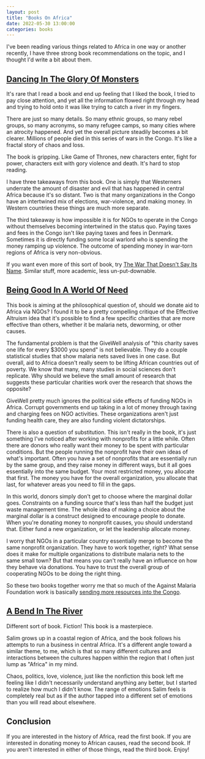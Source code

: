 ```yaml
---
layout: post
title: "Books On Africa"
date: 2022-05-30 13:00:00
categories: books
---
```


I've been reading various things related to Africa in one way or another
recently, I have three strong book recommendations on the topic, and I thought
I'd write a bit about them.

## [Dancing In The Glory Of Monsters](https://www.amazon.com/Dancing-Glory-Monsters-Collapse-Africa/dp/1610391071)

It's rare that I read a book and end up feeling that I liked the book, I
tried to pay close attention, and yet all the information flowed right
through my head and trying to hold onto it was like trying to catch a
river in my fingers.

There are just so many details. So many ethnic groups, so many rebel
groups, so many acronyms, so many refugee camps, so many cities where
an atrocity happened. And yet the overall picture steadily becomes a
bit clearer. Millions of people died in this series of wars in the
Congo. It's like a fractal story of chaos and loss.

The book is gripping. Like Game of Thrones, new characters enter,
fight for power, characters exit with gory violence and death. It's
hard to stop reading.

I have three takeaways from this book. One is simply that Westerners
underrate the amount of disaster and evil that has happened in central
Africa because it's so distant. Two is that many organizations in the
Congo have an intertwined mix of elections, war-violence, and making
money. In Western countries these things are much more separate.

The third takeaway is how impossible it is for NGOs to operate in the
Congo without themselves becoming intertwined in the status
quo. Paying taxes and fees in the Congo isn't like paying taxes and
fees in Denmark. Sometimes it is directly funding some local
warlord who is spending the money ramping up violence. The outcome of
spending money in war-torn regions of Africa is very non-obvious.

If you want even more of this sort of book, try [The War That Doesn't
Say Its
Name](https://www.amazon.com/War-That-Doesnt-Say-Name/dp/0691194084/). Similar
stuff, more academic, less un-put-downable.

## [Being Good In A World Of Need](https://www.amazon.com/Being-World-Uehiro-Practical-Ethics/dp/0192849972)

This book is aiming at the philosophical question of, should we donate
aid to Africa via NGOs? I found it to be a pretty compelling critique
of the Effective Altruism idea that it's possible to find a few
specific charities that are more effective than others, whether it be
malaria nets, deworming, or other causes.

The fundamental problem is that the GiveWell analysis of "this
charity saves one life for every $3000 you spend" is not
believable. They do a couple statistical studies that show malaria
nets saved lives in one case. But overall, aid to Africa doesn't
really seem to be lifting African countries out of poverty. We know
that many, many studies in social sciences don't replicate. Why should
we believe the small amount of research that suggests these particular
charities work over the research that shows the opposite?

GiveWell pretty much ignores the political side effects of funding
NGOs in Africa. Corrupt governments end up taking in a lot of money
through taxing and charging fees on NGO activities. These
organizations aren't just funding health care, they are also funding
violent dictatorships.

There is also a question of substitution. This isn't really in the
book, it's just something I've noticed after working with
nonprofits for a little while. Often there are donors who really want
their money to be spent with particular conditions. But the people
running the nonprofit have their own ideas of what's important. Often
you have a set of nonprofits that are essentially run by the same
group, and they raise money in different ways, but it all goes
essentially into the same budget. Your most restricted money, you
allocate that first. The money you have for the overall organization,
you allocate that last, for whatever areas you need to fill in the gaps.

In this world, donors simply don't get to choose where the marginal
dollar goes. Constraints on a funding source that's less than half
the budget just waste management time.
The whole idea of making a choice about the marginal
dollar is a construct designed to encourage people to donate. When
you're donating money to nonprofit causes, you should understand
that. Either fund a new organization, or let the leadership allocate
money. 

I worry that NGOs in a particular country essentially merge to become
the same nonprofit organization. They have to work together, right?
What sense does it make for multiple organizations to distribute
malaria nets to the same small town? But that means you can't really
have an influence on how they behave via donations. You have to trust
the overall group of cooperating NGOs to be doing the right thing.

So these two books together worry me that so much of the Against
Malaria Foundation work is basically [sending more resources into the Congo](https://www.againstmalaria.com/Distributions.aspx).

## [A Bend In The River](https://en.wikipedia.org/wiki/A_Bend_in_the_River)

Different sort of book. Fiction! This book is a masterpiece.

Salim grows up in a coastal region of Africa, and the book follows his
attempts to run a business in central Africa. It's a different angle
toward a similar theme, to me, which is that so many different
cultures and interactions between the cultures happen within the
region that I often just lump as "Africa" in my mind.

Chaos, politics, love, violence, just like the nonfiction this book
left me feeling like I didn't necessarily understand anything any
better, but I started to realize how much I didn't know. The range of
emotions Salim feels is completely real but as if the author tapped
into a different set of emotions than you will read about elsewhere.

## Conclusion

If you are interested in the history of Africa, read the first
book. If you are interested in donating money to African causes, read
the second book. If you aren't interested in either of those things,
read the third book. Enjoy!
